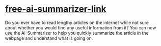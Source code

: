 # [free-ai-summarizer-link](https://kp-ai-summarizer.netlify.app/)

Do you ever have to read lengthy articles on the internet while not sure about whether you would find any useful information from it? 
You can now use the AI-Summarizer to help you quickly summarize the article in the webpage and understand what is going on. 
